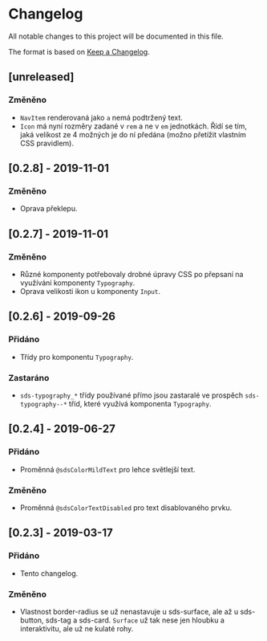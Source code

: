 # Changelog
All notable changes to this project will be documented in this file.

The format is based on [Keep a Changelog](https://keepachangelog.com/en/1.0.0/).

## [unreleased]
### Změněno
- `NavItem` renderovaná jako `a` nemá podtržený text.
- `Icon` má nyní rozměry zadané v `rem` a ne v `em` jednotkách. Řídí se tím, jaká velikost ze 4 možných je do ní předána (možno přetížit vlastním CSS pravidlem).

## [0.2.8] - 2019-11-01
### Změněno
- Oprava překlepu.

## [0.2.7] - 2019-11-01
### Změněno
- Různé komponenty potřebovaly drobné úpravy CSS po přepsaní na využívání komponenty `Typography`.
- Oprava velikosti ikon u komponenty `Input`.

## [0.2.6] - 2019-09-26
### Přidáno
- Třídy pro komponentu `Typography`.

### Zastaráno
- `sds-typography_*` třídy používané přímo jsou zastaralé ve prospěch `sds-typography--*` tříd, které využívá komponenta `Typography`.

## [0.2.4] - 2019-06-27
### Přidáno
- Proměnná `@sdsColorMildText` pro lehce světlejší text.

### Změněno
- Proměnná `@sdsColorTextDisabled` pro text disablovaného prvku.

## [0.2.3] - 2019-03-17
### Přidáno
- Tento changelog.

### Změněno
- Vlastnost border-radius se už nenastavuje u sds-surface, ale až u sds-button, sds-tag a sds-card. `Surface` už tak nese jen hloubku a interaktivitu, ale už ne kulaté rohy.
